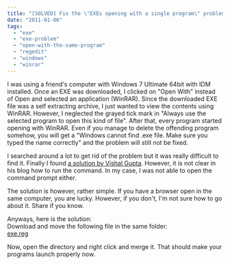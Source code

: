 ```yaml
---
title: "[SOLVED] Fix the \"EXEs opening with a single program\" problem in Windows 7"
date: "2011-01-06"
tags: 
  - "exe"
  - "exe-problem"
  - "open-with-the-same-program"
  - "regedit"
  - "windows"
  - "winrar"
---
```


I was using a friend's computer with Windows 7 Ultimate 64bit with IDM installed. Once an EXE was downloaded, I clicked on "Open With" instead of Open and selected an application (WinRAR). Since the downloaded EXE file was a self extracting archive, I just wanted to view the contents using WinRAR. However, I neglected the grayed tick mark in "Always use the selected program to open this kind of file". After that, every program started opening with WinRAR. Even if you manage to delete the offending program somehow, you will get a "Windows cannot find .exe file. Make sure you typed the name correctly" and the problem will still not be fixed.

I searched around a lot to get rid of the problem but it was really difficult to find it. Finally I found [a solution by Vishal Gupta](http://www.askvg.com/solution-exe-files-always-open-with-notepad-or-other-applications/). However, it is not clear in his blog how to run the command. In my case, I was not able to open the command prompt either.

The solution is however, rather simple. If you have a browser open in the same computer, you are lucky. However, if you don't, I'm not sure how to go about it. Share if you know.

Anyways, here is the solution:  
Download and move the following file in the same folder:  
[exe.reg](https://mega.nz/file/N4J2FBAR#gDXolKArSXhbN59hC-L-BDOiAfDXdQ7_22nsSLJMUdo)

Now, open the directory and right click and merge it. That should make your programs launch properly now.

